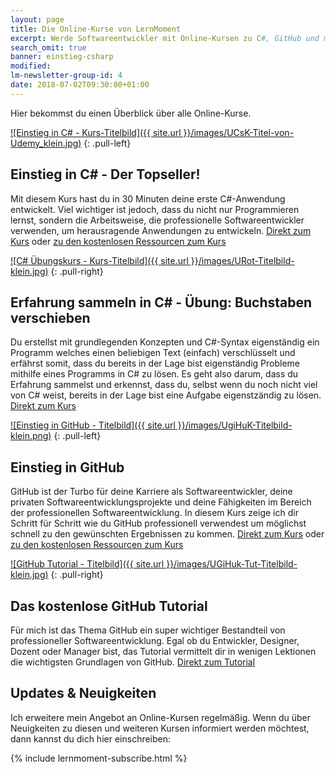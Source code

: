 ```yaml
---
layout: page
title: Die Online-Kurse von LernMoment
excerpt: Werde Softwareentwickler mit Online-Kursen zu C#, GitHub und mehr.
search_omit: true
banner: einstieg-csharp
modified:
lm-newsletter-group-id: 4
date: 2018-07-02T09:30:00+01:00
---
```


Hier bekommst du einen Überblick über alle Online-Kurse.

[![Einstieg in C# - Kurs-Titelbild]({{ site.url }}/images/UCsK-Titel-von-Udemy_klein.jpg)](https://www.udemy.com/course/einstieg-in-csharp-software-programmieren-wie-ein-profi/?referralCode=73784B79162D93219DEC)
{: .pull-left}

## Einstieg in C# - Der Topseller!

Mit diesem Kurs hast du in 30 Minuten deine erste C#-Anwendung entwickelt. Viel wichtiger ist jedoch, dass du nicht nur Programmieren lernst, sondern die Arbeitsweise, die professionelle Softwareentwickler verwenden, um herausragende Anwendungen zu entwickeln.
[Direkt zum Kurs](https://www.udemy.com/course/einstieg-in-csharp-software-programmieren-wie-ein-profi/?referralCode=73784B79162D93219DEC) oder [zu den kostenlosen Ressourcen zum Kurs](/einstieg-csharp/)

[![C# Übungskurs - Kurs-Titelbild]({{ site.url }}/images/URot-Titelbild-klein.jpg)](https://www.udemy.com/csharp-uebungskurs-einfach-verschluesselt/?referralCode=C976277144B75813267C)
{: .pull-right}

## Erfahrung sammeln in C# - Übung: Buchstaben verschieben

Du erstellst mit grundlegenden Konzepten und C#-Syntax eigenständig ein Programm welches einen beliebigen Text (einfach) verschlüsselt und erfährst somit, dass du bereits in der Lage bist eigenständig Probleme mithilfe eines Programms in C# zu lösen. Es geht also darum, dass du Erfahrung sammelst und erkennst, dass du, selbst wenn du noch nicht viel von C# weist, bereits in der Lage bist eine Aufgabe eigenstzändig zu lösen.
[Direkt zum Kurs](https://www.udemy.com/csharp-uebungskurs-einfach-verschluesselt/?referralCode=C976277144B75813267C)

[![Einstieg in GitHub - Titelbild]({{ site.url }}/images/UgiHuK-Titelbild-klein.png)](/einstieg-github/)
{: .pull-left}

## Einstieg in GitHub

GitHub ist der Turbo für deine Karriere als Softwareentwickler, deine privaten Softwareentwicklungsprojekte und deine Fähigkeiten im Bereich der professionellen Softwareentwicklung. In diesem Kurs zeige ich dir Schritt für Schritt wie du GitHub professionell verwendest um möglichst schnell zu den gewünschten Ergebnissen zu kommen.
[Direkt zum Kurs](https://www.udemy.com/github-fuer-entwickler/?referralCode=D2FD5CBAC0A15B17A09E) oder [zu den kostenlosen Ressourcen zum Kurs](/einstieg-github/)

[![GitHub Tutorial - Titelbild]({{ site.url }}/images/UGiHuk-Tut-Titelbild-klein.jpg)](https://www.udemy.com/github-tutorial-deutsch/)
{: .pull-right}

## Das kostenlose GitHub Tutorial

Für mich ist das Thema GitHub ein super wichtiger Bestandteil von professioneller Softwareentwicklung. Egal ob du Entwickler, Designer, Dozent oder Manager bist, das Tutorial vermittelt dir in wenigen Lektionen die wichtigsten Grundlagen von GitHub.
[Direkt zum Tutorial](https://www.udemy.com/github-tutorial-deutsch/)


## Updates & Neuigkeiten

Ich erweitere mein Angebot an Online-Kursen regelmäßig. Wenn du über Neuigkeiten zu diesen und weiteren Kursen informiert werden möchtest, dann kannst du dich hier einschreiben:

<div class="subscribe-notice">
	{% include lernmoment-subscribe.html %}
</div>


